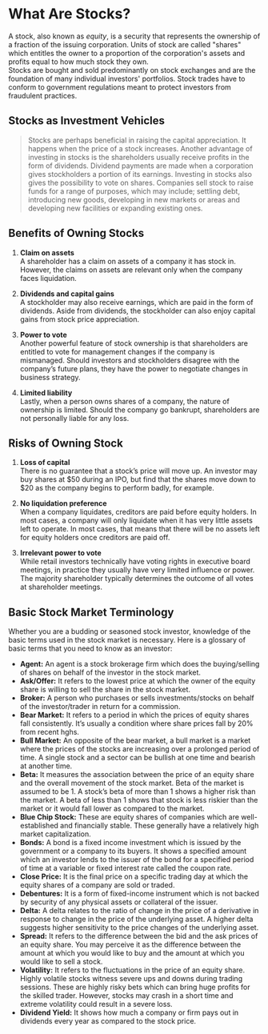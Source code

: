 <!-- Populate file: stocks-introduction.md
Write the content for the introduction to stocks, covering the basics of the stock market, terminology, and how stocks function as investment vehicles. Provide clear and concise explanations to help beginner investors understand the concept of stocks.
 -->

# What Are Stocks?
A stock, also known as *equity*, is a security that represents the ownership of a fraction of the issuing corporation. Units of stock are called "shares" which entitles the owner to a proportion of the corporation's assets and profits equal to how much stock they own.   
Stocks are bought and sold predominantly on stock exchanges and are the foundation of many individual investors' portfolios. Stock trades have to conform to government regulations meant to protect investors from fraudulent practices.

## Stocks as Investment Vehicles
> Stocks are perhaps beneficial in raising the capital appreciation. It happens when the price of a stock increases. Another advantage of investing in stocks is the shareholders usually receive profits in the form of dividends. Dividend payments are made when a corporation gives stockholders a portion of its earnings. Investing in stocks also gives the possibility to vote on shares. Companies sell stock to raise funds for a range of purposes, which may include; settling debt, introducing new goods, developing in new markets or areas and developing new facilities or expanding existing ones. 

## Benefits of Owning Stocks
1. **Claim on assets**   
A shareholder has a claim on assets of a company it has stock in. However, the claims on assets are relevant only when the company faces liquidation. 
<!-- In that event, all of the company’s assets and liabilities are counted, and after all creditors are paid, the shareholders can claim what is left. This is the reason that equity (stocks) investments are considered higher risk than debt (credit, loans, and bonds) because creditors are paid before equity holders, and if there are no assets left after the debt is paid, the equity holders may receive nothing. -->

2. **Dividends and capital gains**  
A stockholder may also receive earnings, which are paid in the form of dividends. Aside from dividends, the stockholder can also enjoy capital gains from stock price appreciation.
<!-- The company can decide the amount of dividends to be paid in one period (such as one quarter or one year), or it can decide to retain all of the earnings to expand the business further.  --> 

3. **Power to vote**  
Another powerful feature of stock ownership is that shareholders are entitled to vote for management changes if the company is mismanaged. Should investors and stockholders disagree with the company’s future plans, they have the power to negotiate changes in business strategy.

4. **Limited liability**  
Lastly, when a person owns shares of a company, the nature of ownership is limited. Should the company go bankrupt, shareholders are not personally liable for any loss.

## Risks of Owning Stock

1. **Loss of capital**  
There is no guarantee that a stock’s price will move up. An investor may buy shares at $50 during an IPO, but find that the shares move down to $20 as the company begins to perform badly, for example.

2. **No liquidation preference**  
When a company liquidates, creditors are paid before equity holders. In most cases, a company will only liquidate when it has very little assets left to operate. In most cases, that means that there will be no assets left for equity holders once creditors are paid off.

3. **Irrelevant power to vote**  
While retail investors technically have voting rights in executive board meetings, in practice they usually have very limited influence or power. The majority shareholder typically determines the outcome of all votes at shareholder meetings.

## Basic Stock Market Terminology
Whether you are a budding or seasoned stock investor, knowledge of the basic terms used in the stock market is necessary. Here is a glossary of basic terms that you need to know as an investor:

* **Agent:**
An agent is a stock brokerage firm which does the buying/selling of shares on behalf of the investor in the stock market. 
* **Ask/Offer:**
It refers to the lowest price at which the owner of the equity share is willing to sell the share in the stock market.
* **Broker:**
A person who purchases or sells investments/stocks on behalf of the investor/trader in return for a commission.
* **Bear Market:**
It refers to a period in which the prices of equity shares fall consistently. It’s usually a condition where share prices fall by 20% from recent hghs.
* **Bull Market:**
An opposite of the bear market, a bull market is a market where the prices of the stocks are increasing over a prolonged period of time. A single stock and a sector can be bullish at one time and bearish at another time.
* **Beta:**
It measures the association between the price of an equity share and the overall movement of the stock market. Beta of the market is assumed to be 1. A stock’s beta of more than 1 shows a higher risk than the market. A beta of less than 1 shows that stock is less riskier than the market or it would fall lower as compared to the market. 
* **Blue Chip Stock:**
These are equity shares of companies which are well-established and financially stable. These generally have a relatively high market capitalization.
* **Bonds:**
A bond is a fixed income investment which is issued by the government or a company to its buyers. It shows a specified amount which an investor lends to the issuer of the bond for a specified period of time at a variable or fixed interest rate called the coupon rate.
* **Close Price:**
It is the final price on a specific trading day at which the equity shares of a company are sold or traded.
* **Debentures:**
It is a form of fixed-income instrument which is not backed by security of any physical assets or collateral of the issuer.
* **Delta:**
A delta relates to the ratio of change in the price of a derivative in response to change in the price of the underlying asset. A higher delta suggests higher sensitivity to the price changes of the underlying asset.
* **Spread:**
It refers to the difference between the bid and the ask prices of an equity share. You may perceive it as the difference between the amount at which you would like to buy and the amount at which you would like to sell a stock.
* **Volatility:**
It refers to the fluctuations in the price of an equity share. Highly volatile stocks witness severe ups and downs during trading sessions. These are highly risky bets which can bring huge profits for the skilled trader. However, stocks may crash in a short time and extreme volatility could result in a severe loss. 
* **Dividend Yield:**
It shows how much a company or firm pays out in dividends every year as compared to the stock price.